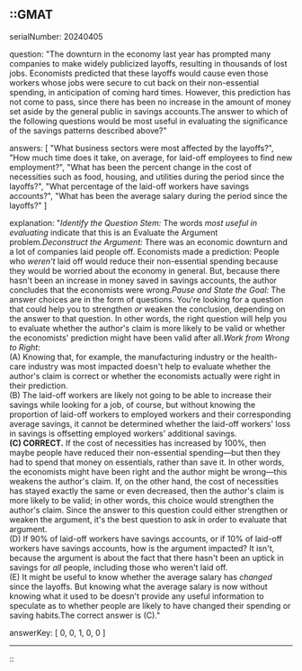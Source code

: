 ::GMAT
---


serialNumber: 20240405

question: "The downturn in the economy last year has prompted many companies to make widely publicized layoffs, resulting in thousands of lost jobs. Economists predicted that these layoffs would cause even those workers whose jobs were secure to cut back on their non-essential spending, in anticipation of coming hard times. However, this prediction has not come to pass, since there has been no increase in the amount of money set aside by the general public in savings accounts.The answer to which of the following questions would be most useful in evaluating the significance of the savings patterns described above?"

answers: [
  "What business sectors were most affected by the layoffs?",
  "How much time does it take, on average, for laid-off employees to find new employment?",
  "What has been the percent change in the cost of necessities such as food, housing, and utilities during the period since the layoffs?",
  "What percentage of the laid-off workers have savings accounts?",
  "What has been the average salary during the period since the layoffs?"
]

explanation: "<i>Identify the Question Stem:</i> The words <i>most useful in evaluating</i> indicate that this is an Evaluate the Argument problem.<i>Deconstruct the Argument:</i> There was an economic downturn and a lot of companies laid people off. Economists made a prediction: People who <i>weren't</i> laid off would reduce their non-essential spending because they would be worried about the economy in general. But, because there hasn't been an increase in money saved in savings accounts, the author concludes that the economists were wrong.<i>Pause and State the Goal:</i> The answer choices are in the form of questions. You're looking for a question that could help you to strengthen <i>or</i> weaken the conclusion, depending on the answer to that question. In other words, the right question will help you to evaluate whether the author's claim is more likely to be valid or whether the economists' prediction might have been valid after all.<i>Work from Wrong to Right:</i><br>(A) Knowing that, for example, the manufacturing industry or the health-care industry was most impacted doesn't help to evaluate whether the author's claim is correct or whether the economists actually were right in their prediction.<br>(B) The laid-off workers are likely not going to be able to increase their savings while looking for a job, of course, but without knowing the proportion of laid-off workers to employed workers and their corresponding average savings, it cannot be determined whether the laid-off workers' loss in savings is offsetting employed workers' additional savings. <br><b>(C) CORRECT.</b> If the cost of necessities has increased by 100%, then maybe people have reduced their non-essential spending—but then they had to spend that money on essentials, rather than save it. In other words, the economists might have been right and the author might be wrong—this weakens the author's claim. If, on the other hand, the cost of necessities has stayed exactly the same or even decreased, then the author's claim is more likely to be valid; in other words, this choice would strengthen the author's claim. Since the answer to this question could either strengthen or weaken the argument, it's the best question to ask in order to evaluate that argument.<br>(D) If 90% of laid-off workers have savings accounts, or if 10% of laid-off workers have savings accounts, how is the argument impacted? It isn't, because the argument is about the fact that there hasn't been an uptick in savings for <i>all</i> people, including those who weren't laid off.<br>(E) It might be useful to know whether the average salary has <i>changed</i> since the layoffs. But knowing what the average salary is now without knowing what it used to be doesn't provide any useful information to speculate as to whether people are likely to have changed their spending or saving habits.The correct answer is (C)."

answerKey: [
  0, 
  0, 
  1, 
  0, 
  0
]



---
::